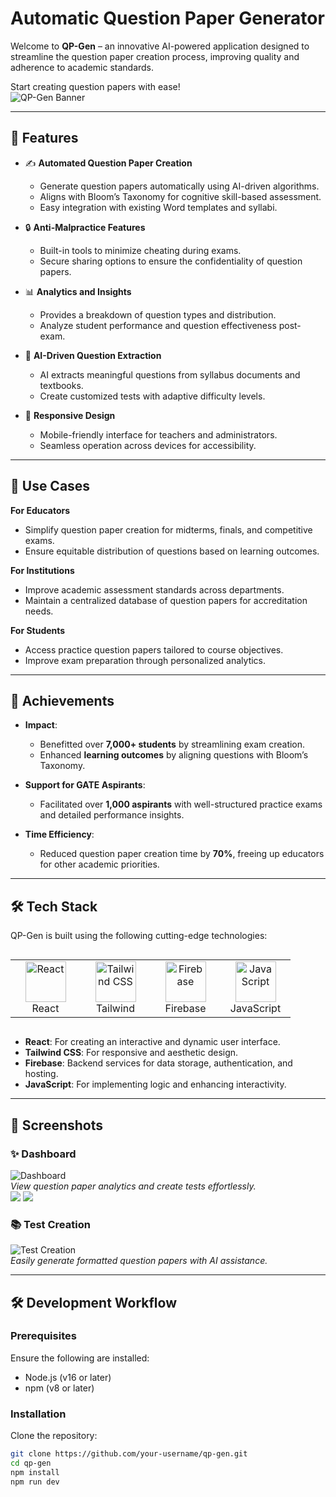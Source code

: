 # Automatic Question Paper Generator 

Welcome to **QP-Gen** – an innovative AI-powered application designed to streamline the question paper creation process, improving quality and adherence to academic standards.  

Start creating question papers with ease!  
![QP-Gen Banner](https://drive.google.com/uc?id=1SE3dLopvWCSEqkSuRHqEhFfg6ai59WBn)

---

## 🌟 Features  

- ✍️ **Automated Question Paper Creation**  
   - Generate question papers automatically using AI-driven algorithms.  
   - Aligns with Bloom’s Taxonomy for cognitive skill-based assessment.  
   - Easy integration with existing Word templates and syllabi.  

- 🔒 **Anti-Malpractice Features**  
   - Built-in tools to minimize cheating during exams.  
   - Secure sharing options to ensure the confidentiality of question papers.  

- 📊 **Analytics and Insights**  
   - Provides a breakdown of question types and distribution.  
   - Analyze student performance and question effectiveness post-exam.  

- 🧠 **AI-Driven Question Extraction**  
   - AI extracts meaningful questions from syllabus documents and textbooks.  
   - Create customized tests with adaptive difficulty levels.  

- 📱 **Responsive Design**  
   - Mobile-friendly interface for teachers and administrators.  
   - Seamless operation across devices for accessibility.  

---

## 🎯 Use Cases  

**For Educators**  
- Simplify question paper creation for midterms, finals, and competitive exams.  
- Ensure equitable distribution of questions based on learning outcomes.  

**For Institutions**  
- Improve academic assessment standards across departments.  
- Maintain a centralized database of question papers for accreditation needs.  

**For Students**  
- Access practice question papers tailored to course objectives.  
- Improve exam preparation through personalized analytics.  

---

## 🚀 Achievements  

- **Impact**:  
   - Benefitted over **7,000+ students** by streamlining exam creation.  
   - Enhanced **learning outcomes** by aligning questions with Bloom’s Taxonomy.  

- **Support for GATE Aspirants**:  
   - Facilitated over **1,000 aspirants** with well-structured practice exams and detailed performance insights.  

- **Time Efficiency**:  
   - Reduced question paper creation time by **70%**, freeing up educators for other academic priorities.  

---

## 🛠️ Tech Stack  

QP-Gen is built using the following cutting-edge technologies:  

<div style="display: flex; align-items: flex-start;">
  <table align="center">
    <tr>
      <td align="center" width="96">
        <img src="https://techstack-generator.vercel.app/react-icon.svg" alt="React" width="65" height="65" />
        <br>React
      </td>
      <td align="center" width="96">
        <img src="https://skillicons.dev/icons?i=tailwind" width="65" height="65" alt="Tailwind CSS" />
        <br>Tailwind
      </td>
      <td align="center" width="96">
        <img src="https://skillicons.dev/icons?i=firebase" width="65" height="65" alt="Firebase" />
        <br>Firebase
      </td>
      <td align="center" width="96">
        <img src="https://techstack-generator.vercel.app/js-icon.svg" alt="JavaScript" width="65" height="65" />
        <br>JavaScript
      </td>
    </tr>
  </table>
</div>  

- **React**: For creating an interactive and dynamic user interface.  
- **Tailwind CSS**: For responsive and aesthetic design.  
- **Firebase**: Backend services for data storage, authentication, and hosting.  
- **JavaScript**: For implementing logic and enhancing interactivity.  

---

## 📸 Screenshots  

### ✨ Dashboard  

![Dashboard](https://drive.google.com/uc?id=1tprbBZ_VFQMrBpadDzeH7vPcPVe9hEcu)  
*View question paper analytics and create tests effortlessly.*  
![](https://drive.google.com/uc?id=1k0SKraNkI4kb1Potr1nhHz979hi5Exsc)
![](https://drive.google.com/uc?id=1l9MNlTP4UmV-DKksxH07FxYMg8ur8LM7)
### 📚 Test Creation  

![Test Creation](https://drive.google.com/uc?id=1SpPP0e5HKGNRHbcjBJZuQWsBXa6-zvLj)  
*Easily generate formatted question papers with AI assistance.*  


---

## 🛠️ Development Workflow  

### Prerequisites  

Ensure the following are installed:  
- Node.js (v16 or later)  
- npm (v8 or later)  

### Installation  

Clone the repository:  
```bash
git clone https://github.com/your-username/qp-gen.git
cd qp-gen
npm install
npm run dev
